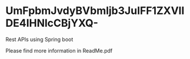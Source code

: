 # UmFpbmJvdyBVbmljb3JuIFF1ZXVlIDE4IHNlcCBjYXQ-
Rest APIs using Spring boot

Please find more information in ReadMe.pdf
